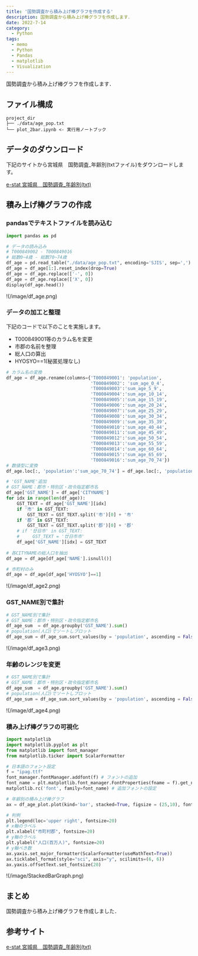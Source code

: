 ```yaml
---
title: '国勢調査から積み上げ棒グラフを作成する'
description: 国勢調査から積み上げ棒グラフを作成します．
date: 2022-7-14
category: 
  - Python
tags:
  - memo
  - Python
  - Pandas
  - matplotlib
  - Visualization
---
```

国勢調査から積み上げ棒グラフを作成します．

<!-- https://www.hamlet-engineer.com -->
<!-- !(/image/ChordDiagram.png) -->

<!-- more -->

<ClientOnly>
  <CallInArticleAdsense />
</ClientOnly>



## ファイル構成
```
project_dir
├── ./data/age_pop.txt
└── plot_2bar.ipynb <- 実行用ノートブック
```

## データのダウンロード
下記のサイトから宮城県　国勢調査_年齢別(txtファイル)をダウンロードします。

[e-stat 宮城県　国勢調査_年齢別(txt)](https://www.e-stat.go.jp/gis/statmap-search?page=1&type=1&toukeiCode=00200521&toukeiYear=2015&aggregateUnit=A&serveyId=A002005212015&statsId=T000849)

## 積み上げ棒グラフの作成

### pandasでテキストファイルを読み込む
```python
import pandas as pd

# データの読み込み
# T000849002 - T000849016
# 総数0~4歳 - 総数70~74歳
df_age = pd.read_table("./data/age_pop.txt", encoding='SJIS', sep=',')
df_age = df_age[1:].reset_index(drop=True)
df_age = df_age.replace(['-', 0])
df_age = df_age.replace(['X', 0])
display(df_age.head())
```

!(/image/df_age.png)

### データの加工と整理
下記のコードで以下のことを実施します。
- T000849001等のカラム名を変更
- 市郡の名前を整理
- 総人口の算出
- HYOSYO==1(秘匿処理なし)

```python
# カラム名の変換
df_age = df_age.rename(columns={'T000849001': 'population',
                                'T000849002': 'sum_age_0_4',
                                'T000849003':'sum_age_5_9', 
                                'T000849004':'sum_age_10_14', 
                                'T000849005':'sum_age_15_19', 
                                'T000849006':'sum_age_20_24', 
                                'T000849007':'sum_age_25_29', 
                                'T000849008':'sum_age_30_34', 
                                'T000849009':'sum_age_35_39', 
                                'T000849010':'sum_age_40_44', 
                                'T000849011':'sum_age_45_49', 
                                'T000849012':'sum_age_50_54', 
                                'T000849013':'sum_age_55_59', 
                                'T000849014':'sum_age_60_64', 
                                'T000849015':'sum_age_65_69', 
                                'T000849016':'sum_age_70_74'})
# 数値型に変換
df_age.loc[:, 'population':'sum_age_70_74'] = df_age.loc[:, 'population':'sum_age_70_74'].astype(int)

# 'GST_NAME'追加
# GST_NAME：郡市・特別区・政令指定都市名
df_age['GST_NAME'] = df_age['CITYNAME']
for idx in range(len(df_age)):
    GST_TEXT = df_age['GST_NAME'][idx]
    if '市' in GST_TEXT:
        GST_TEXT = GST_TEXT.split('市')[0] + '市'
    if '郡' in GST_TEXT:
        GST_TEXT = GST_TEXT.split('郡')[0] + '郡'
    # if '廿日市' in GST_TEXT:
    #     GST_TEXT = '廿日市市'
    df_age['GST_NAME'][idx] = GST_TEXT
    
# 各CITYNAMEの総人口を抽出
df_age = df_age[df_age['NAME'].isnull()]

# 市町村のみ
df_age = df_age[df_age['HYOSYO']==1]
```

!(/image/df_age2.png)

### GST_NAME別で集計
```python
# GST_NAME別で集計
# GST_NAME：郡市・特別区・政令指定都市名
df_age_sum  = df_age.groupby('GST_NAME').sum()
# population(人口)でソートしプロット
df_age_sum = df_age_sum.sort_values(by = 'population', ascending = False)
```

!(/image/df_age3.png)

### 年齢のレンジを変更
```python
# GST_NAME別で集計
# GST_NAME：郡市・特別区・政令指定都市名
df_age_sum  = df_age.groupby('GST_NAME').sum()
# population(人口)でソートしプロット
df_age_sum = df_age_sum.sort_values(by = 'population', ascending = False)
```

!(/image/df_age4.png)

### 積み上げ棒グラフの可視化
```python
import matplotlib
import matplotlib.pyplot as plt
from matplotlib import font_manager
from matplotlib.ticker import ScalarFormatter

# 日本語のフォント設定
f = "ipag.ttf"
font_manager.fontManager.addfont(f) # フォントの追加
font_name = plt.matplotlib.font_manager.FontProperties(fname = f).get_name() # 追加フォント名
matplotlib.rc('font', family=font_name) # 追加フォントの設定

# 年齢別の積み上げ棒グラフ
ax = df_age_plot.plot(kind='bar', stacked=True, figsize = (25,10), fontsize = 20)

# 判例
plt.legend(loc='upper right', fontsize=20)
# x軸のラベル
plt.xlabel("市町村郡", fontsize=20)
# y軸のラベル
plt.ylabel("人口(百万人)", fontsize=20)
# y軸べき数
ax.yaxis.set_major_formatter(ScalarFormatter(useMathText=True))
ax.ticklabel_format(style="sci", axis="y", scilimits=(6, 6))
ax.yaxis.offsetText.set_fontsize(20)
```

!(/image/StackedBarGraph.png)

## まとめ
国勢調査から積み上げ棒グラフを作成しました．

## 参考サイト
[e-stat 宮城県　国勢調査_年齢別(txt)](https://www.e-stat.go.jp/gis/statmap-search?page=1&type=1&toukeiCode=00200521&toukeiYear=2015&aggregateUnit=A&serveyId=A002005212015&statsId=T000849)

<ClientOnly>
  <CallInArticleAdsense />
</ClientOnly>




